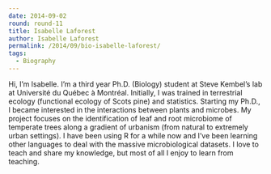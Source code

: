```yaml
---
date: 2014-09-02
round: round-11
title: Isabelle Laforest
author: Isabelle Laforest
permalink: /2014/09/bio-isabelle-laforest/
tags:
  - Biography
---
```

Hi, I&#8217;m Isabelle. I&#8217;m a third year Ph.D. (Biology) student at Steve Kembel&#8217;s lab at Université du Québec à Montréal. Initially, I was trained in terrestrial ecology (functional ecology of Scots pine) and statistics. Starting my Ph.D., I became interested in the interactions between plants and microbes. My project focuses on the identification of leaf and root microbiome of temperate trees along a gradient of urbanism (from natural to extremely urban settings). I have been using R for a while now and I&#8217;ve been learning other languages to deal with the massive microbiological datasets. I love to teach and share my knowledge, but most of all I enjoy to learn from teaching.
